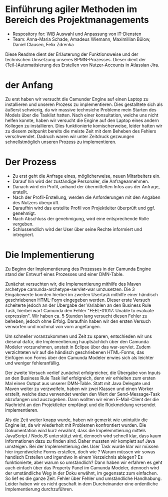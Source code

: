 # Einführung agiler Methoden im Bereich des Projektmanagements

* Respository for: WIB Auswahl und Anpassung von IT-Diensten
* Team: Anna-Maria Schade, Amadeus Wiemann, Maximillian Bülow, Daniel Clausen, Felix Zdrenka

Diese Readme dient der Erläuterung der Funktionsweise und der technischen Umsetzung unseres BPMN-Prozesses.
Dieser dient der (Teil-)Automatisierung des Erstellen von Nutzer-Accounts in Atlassian Jira.

# der Anfang

Zu erst haben wir versucht die Camunder Engine auf einen Laptop zu installieren und unseren Prozess zu implementieren.
Dies gestalltete sich als äußerst schwierig, da wir massive technsiche Probleme mein Starten des Models über die Tasklist hatten.
Nach einer konsultation, welche uns nicht helfen konnte, haben wir versucht die Engine auf den Laptop eines andern Kollegen zu installieren.
Dies funktionierte komischerweise, leider hatten wir zu diesem zeitpunkt bereits die meiste Zeit mit dem Beheben des Fehlers verschwendet.
Dadruch waren wir unter Zeitdruck gezwungen schnellstmöglich unseren Prozess zu implementieren.

# Der Prozess

* Zu erst geht die Anfrage eines, möglicherweise, neuen Mitarbeiters ein.
* Darauf hin wird der zuständige Personaler, die Anfrageannehmen.
* Danach wird ein Profil, anhand der übermittelten Infos aus der Anfrage, erstellt.
* Nach der Profil-Erstellung, werden die Anforderungen mit den Angaben des Nutzers überprüft.
* Daraufhin wird das erstellte Profil von Projektleiter überprüft und ggf. genehmigt.
* Nach Abschluss der genehmigung, wird eine entsprechende Rolle vergeben.
* Schlussendlich wird der User über seine Rechte informiert und intregriert.

# Die Implementierung

Zu Beginn der Implementierung des Prozesses in der Camunda Engine stand  der Entwurf eines Prozesses und einer DMN-Table.

Zunächst versuchten wir, die Implementierung mithilfe des Maven archetype camunda-archetype-servlet-war umzusetzen.
Die 3 Eingabewerte konnten hierbei im zweiten Usertask mithilfe einer händisch geschriebenen HTML-Form eingegeben werden.
Dieser erste Versuch scheiterte jedoch an der Übergabe der Variablen an den Business Rule Task, hierbei warf Camunda den Fehler 
"FEEL-01017: Unable to evaluate expression". Wir haben ca. 5 Stunden lang versucht diesen Fehler zu beheben, jedoch ohne Erfolg.
Daraufhin haben wir den ersten Versuch verworfen und nochmal von vorn angefangen.

Um schneller voranzukommen und Zeit zu sparen, entschieden wir uns diesmal dafür, die Implementierung hauptsächlich über den Camunda Modeler vorzunehmen, anstatt in Eclipse über das war-servlet. Zudem verzichteten wir auf die händisch geschriebenen HTML-Forms, das Einfügen von Forms über den Camunda Modeler erwies sich als leichter und weniger fehleranfällig.

Der zweite Versuch verlief zunächst erfolgreicher, die Übergabe von Inputs an den Business Rule Task lief erfolgreich, denn wir erhielten zum ersten Mal einen Output aus unserer DMN-Table.
Statt mit Java Delegate und Maven weiter zu verzweifeln, haben wir zwei Klassen und einen Worker erstellt, welche dazu verwendet werden den Wert der Send-Message-Task abzufangen und auszugeben.
Dann wollten wir einen E-Mail-Client der die Nachricht an den Projektleiter empfängt und die Rückmeldung versendet implementieren.

Als die Zeit weiter knapp wurde, haben wir gemerkt wie unintuitiv die Engine ist, da wir wiederholt mit Problemen konfrontiert wurden.
Die Dokumentation wird kurz erwähnt, dass die Impelemntierung mittels JavaScript / NodeJS unterstützt wird, dennoch wird schnell klar, dass kaum Informationen dazu zu finden sind.
Daher mussten wir komplett auf Java umsteigen.
Bei der Implementierung des User Task wurde klar wir müssen hier irgendwelche Forms erstellen, doch wie ?
Warum müssen wir sowas handisch Erstellen und irgendwo in einem Verzeichnis ablegen? Es funktionierte, aber warum so umständlich?
Dann haben wir erfahren es geht auch einfach über das Property Panel im Camunda Modeler, dennoch wird der umständliche Weg in der Doku erwähnt, im gegensatz zum einfachen.
So lief es die ganze Zeit. Fehler über Fehler und umständliche Handhabung. Leider haben wir es nicht geschaft in dem Durcheinander eine ordentliche Implementierung durchzuführen.

